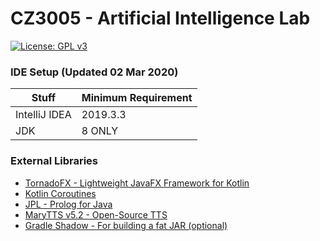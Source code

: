 # CZ3005 - Artificial Intelligence Lab

[![License: GPL v3](https://img.shields.io/badge/License-GPLv3-blue.svg)](https://github.com/101011101001010/CZ3005/blob/master/LICENSE)

### IDE Setup (Updated 02 Mar 2020)
| Stuff          | Minimum Requirement |	
| -------------- | ------------------- |     
| IntelliJ IDEA  | 2019.3.3            |  
| JDK            | 8 ONLY              |

### External Libraries
* [TornadoFX - Lightweight JavaFX Framework for Kotlin](https://github.com/edvin/tornadofx)
* [Kotlin Coroutines](https://github.com/Kotlin/kotlinx.coroutines)
* [JPL - Prolog for Java](https://jpl7.org/index)
* [MaryTTS v5.2 - Open-Source TTS](https://github.com/marytts/marytts)
* [Gradle Shadow - For building a fat JAR (optional)](https://github.com/johnrengelman/shadow)





